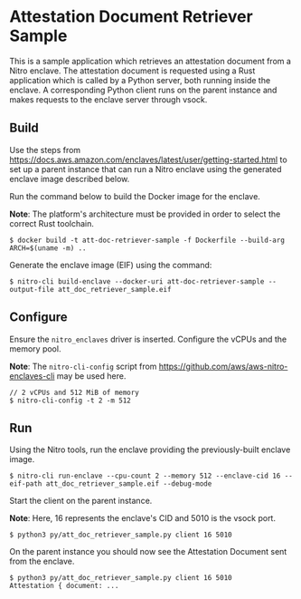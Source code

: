 # Attestation Document Retriever Sample

This is a sample application which retrieves an attestation document from a Nitro enclave.
The attestation document is requested using a Rust application which is called by a Python server,
both running inside the enclave. A corresponding Python client runs on the parent instance and
makes requests to the enclave server through vsock.

## Build

Use the steps from https://docs.aws.amazon.com/enclaves/latest/user/getting-started.html to set up a parent instance that can run a Nitro enclave using the generated enclave image described below.

Run the command below to build the Docker image for the enclave.

__Note__: The platform's architecture must be provided in order to select the correct Rust toolchain.
```
$ docker build -t att-doc-retriever-sample -f Dockerfile --build-arg ARCH=$(uname -m) ..
```

Generate the enclave image (EIF) using the command:
```
$ nitro-cli build-enclave --docker-uri att-doc-retriever-sample --output-file att_doc_retriever_sample.eif
```

## Configure

Ensure the `nitro_enclaves` driver is inserted. Configure the vCPUs and the memory pool.

__Note__: The `nitro-cli-config` script from https://github.com/aws/aws-nitro-enclaves-cli may be used here.
```
// 2 vCPUs and 512 MiB of memory
$ nitro-cli-config -t 2 -m 512
```

## Run
Using the Nitro tools, run the enclave providing the previously-built enclave image.
```
$ nitro-cli run-enclave --cpu-count 2 --memory 512 --enclave-cid 16 --eif-path att_doc_retriever_sample.eif --debug-mode
```

Start the client on the parent instance.

__Note__: Here, 16 represents the enclave's CID and 5010 is the vsock port.
```
$ python3 py/att_doc_retriever_sample.py client 16 5010
```

On the parent instance you should now see the Attestation Document sent from the enclave.
```
$ python3 py/att_doc_retriever_sample.py client 16 5010
Attestation { document: ...
```


